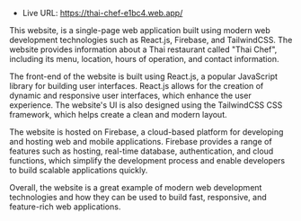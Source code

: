 - Live URL: https://thai-chef-e1bc4.web.app/

This website, is a single-page web application built using modern web development technologies such as React.js, Firebase, and TailwindCSS. The website provides information about a Thai restaurant called "Thai Chef", including its menu, location, hours of operation, and contact information.

The front-end of the website is built using React.js, a popular JavaScript library for building user interfaces. React.js allows for the creation of dynamic and responsive user interfaces, which enhance the user experience. The website's UI is also designed using the TailwindCSS CSS framework, which helps create a clean and modern layout.

The website is hosted on Firebase, a cloud-based platform for developing and hosting web and mobile applications. Firebase provides a range of features such as hosting, real-time database, authentication, and cloud functions, which simplify the development process and enable developers to build scalable applications quickly.

Overall, the website is a great example of modern web development technologies and how they can be used to build fast, responsive, and feature-rich web applications.